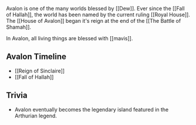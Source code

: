 Avalon is one of the many worlds blessed by [[Dew]]. Ever since the [[Fall of Hallah]], the world has been named by the current ruling [[Royal House]]. The [[House of Avalon]] began it's reign at the end of the [[The Battle of Shamah]].

In Avalon, all living things are blessed with [[mavis]]. 

## Avalon Timeline
* [[Reign of Sinclaire]]
* [[Fall of Hallah]]

## Trivia
* Avalon eventually becomes the legendary island featured in the Arthurian legend.